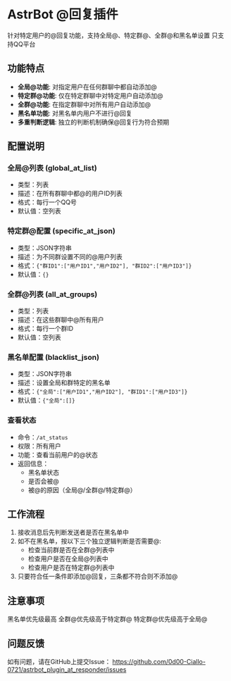 # AstrBot @回复插件
针对特定用户的@回复功能，支持全局@、特定群@、全群@和黑名单设置
只支持QQ平台
## 功能特点

- **全局@功能**: 对指定用户在任何群聊中都自动添加@
- **特定群@功能**: 仅在特定群聊中对特定用户自动添加@
- **全群@功能**: 在指定群聊中对所有用户自动添加@
- **黑名单功能**: 对黑名单内用户不进行@回复
- **多重判断逻辑**: 独立的判断机制确保@回复行为符合预期

## 配置说明
### 全局@列表 (global_at_list)
- 类型：列表
- 描述：在所有群聊中都@的用户ID列表
- 格式：每行一个QQ号
- 默认值：空列表

### 特定群@配置 (specific_at_json)
- 类型：JSON字符串
- 描述：为不同群设置不同的@用户列表
- 格式：`{"群ID1":["用户ID1","用户ID2"], "群ID2":["用户ID3"]}`
- 默认值：`{}`

### 全群@列表 (all_at_groups)
- 类型：列表
- 描述：在这些群聊中@所有用户
- 格式：每行一个群ID
- 默认值：空列表

### 黑名单配置 (blacklist_json)
- 类型：JSON字符串
- 描述：设置全局和群特定的黑名单
- 格式：`{"全局":["用户ID1","用户ID2"], "群ID1":["用户ID3"]}`
- 默认值：`{"全局":[]}`

### 查看状态
- 命令：`/at_status`
- 权限：所有用户
- 功能：查看当前用户的@状态
- 返回信息：
  - 黑名单状态
  - 是否会被@
  - 被@的原因（全局@/全群@/特定群@）

## 工作流程
1. 接收消息后先判断发送者是否在黑名单中
2. 如不在黑名单，按以下三个独立逻辑判断是否需要@:
   - 检查当前群是否在全群@列表中
   - 检查用户是否在全局@列表中
   - 检查用户是否在特定群@列表中
3. 只要符合任一条件即添加@回复，三条都不符合则不添加@

## 注意事项
黑名单优先级最高
全群@优先级高于特定群@
特定群@优先级高于全局@

## 问题反馈
如有问题，请在GitHub上提交Issue：
https://github.com/0d00-Ciallo-0721/astrbot_plugin_at_responder/issues

